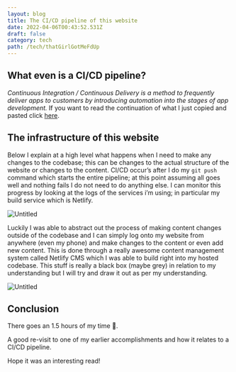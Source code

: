 ```yaml
---
layout: blog
title: The CI/CD pipeline of this website
date: 2022-04-06T00:43:52.531Z
draft: false
category: tech
path: /tech/thatGirlGotMeFdUp
---
```

## What even is a CI/CD pipeline?

*Continuous Integration / Continuous Delivery is a method to frequently deliver apps to customers by introducing automation into the stages of app development.* If you want to read the continuation of what I just copied and pasted click [here](https://www.redhat.com/en/topics/devops/what-is-ci-cd).

## The infrastructure of this website

Below I explain at a high level what happens when I need to make any changes to the codebase; this can be changes to the actual structure of the website or changes to the content. CI/CD occur’s after I do my `git push` command which starts the entire pipeline; at this point assuming all goes well and nothing fails I do not need to do anything else. I can monitor this progress by looking at the logs of the services i’m using; in particular my build service which is Netlify.

![Untitled](/img/cicdpipeline1.png)

Luckily I was able to abstract out the process of making content changes outside of the codebase and I can simply log onto my website from anywhere (even my phone) and make changes to the content or even add new content. This is done through a really awesome content management system called Netlify CMS which I was able to build right into my hosted codebase. This stuff is really a black box (maybe grey) in relation to my understanding but I will try and draw it out as per my understanding.

![Untitled](/img/cicdpipeline2.png)

## Conclusion

There goes an 1.5 hours of my time 🙂. 

A good re-visit to one of my earlier accomplishments and how it relates to a CI/CD pipeline.

Hope it was an interesting read!
